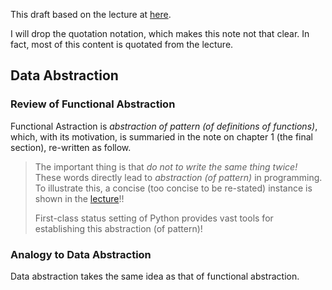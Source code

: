 This draft based on the lecture at [here](http://inst.eecs.berkeley.edu/~cs61a/book/chapters/objects.html).

I will drop the quotation notation, which makes this note not that clear. In fact, most of this content is quotated from the lecture.

## Data Abstraction

### Review of Functional Abstraction

Functional Astraction is *abstraction of pattern (of definitions of functions)*, which, with its motivation, is summaried in the note on chapter 1 (the final section), re-written as follow.

> The important thing is that *do not to write the same thing twice!* These words directly lead to _abstraction (of pattern)_ in programming. To illustrate this, a concise (too concise to be re-stated) instance is shown in the [lecture](http://inst.eecs.berkeley.edu/~cs61a/book/chapters/functions.html#functions-as-arguments)!!
> 
> First-class status setting of Python provides vast tools for establishing this abstraction (of pattern)!

### Analogy to Data Abstraction

Data abstraction takes the same idea as that of functional abstraction.
